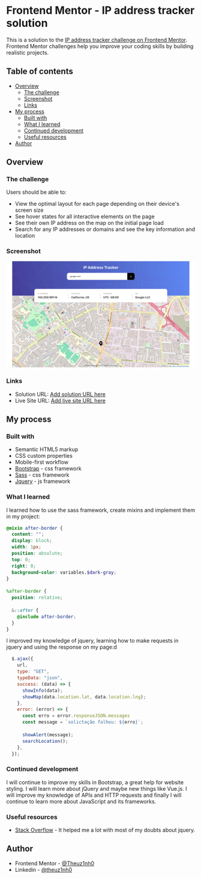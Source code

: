 # Frontend Mentor - IP address tracker solution

This is a solution to the [IP address tracker challenge on Frontend Mentor](https://www.frontendmentor.io/challenges/ip-address-tracker-I8-0yYAH0). Frontend Mentor challenges help you improve your coding skills by building realistic projects. 

## Table of contents

- [Overview](#overview)
  - [The challenge](#the-challenge)
  - [Screenshot](#screenshot)
  - [Links](#links)
- [My process](#my-process)
  - [Built with](#built-with)
  - [What I learned](#what-i-learned)
  - [Continued development](#continued-development)
  - [Useful resources](#useful-resources)
- [Author](#author)

## Overview

### The challenge

Users should be able to:

- View the optimal layout for each page depending on their device's screen size
- See hover states for all interactive elements on the page
- See their own IP address on the map on the initial page load
- Search for any IP addresses or domains and see the key information and location

### Screenshot

![](./assets/img/screenshot.png)

### Links

- Solution URL: [Add solution URL here](https://your-solution-url.com)
- Live Site URL: [Add live site URL here](https://your-live-site-url.com)

## My process

### Built with

- Semantic HTML5 markup
- CSS custom properties
- Mobile-first workflow
- [Bootstrap](https://getbootstrap.com/) - css framework
- [Sass](https://sass-lang.com/) - css framework
- [Jquery](https://jquery.com/) - js framework

### What I learned
I learned how to use the sass framework, create mixins and implement them in my project:

```scss
@mixin after-border {
  content: "";
  display: block;
  width: 1px;
  position: absolute;
  top: 0;
  right: 0;
  background-color: variables.$dark-gray;
}

%after-border {
  position: relative;

  &::after {
    @include after-border;
  }
}
```

I improved my knowledge of jquery, learning how to make requests in jquery and using the response on my page:d
```js
  $.ajax({
    url,
    type: "GET",
    typeData: "json",
    success: (data) => {
      showInfo(data);
      showMap(data.location.lat, data.location.lng);
    },
    error: (error) => {
      const erro = error.responseJSON.messages
      const message = `solictação falhou: ${erro}`;

      showAlert(message);
      searchLocation();
    },
  });
```

### Continued development

I will continue to improve my skills in Bootstrap, a great help for website styling. I will learn more about jQuery and maybe new things like Vue.js. I will improve my knowledge of APIs and HTTP requests and finally I will continue to learn more about JavaScript and its frameworks.

### Useful resources

- [Stack Overflow](https://stackoverflow.com/) - It helped me a lot with most of my doubts about jquery.

## Author

- Frontend Mentor - [@Theuz1nh0](https://www.frontendmentor.io/profile/Theuz1nh0)
- Linkedin - [@theuz1nh0](https://www.linkedin.com/in/theuz1nh0/)
